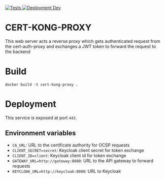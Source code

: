 <a href="https://github.com/SENERGY-Platform/cert-kong-proxy/actions/workflows/tests.yml" rel="nofollow">
    <img src="https://github.com/SENERGY-Platform/cert-kong-proxy/actions/workflows/tests.yml/badge.svg" alt="Tests" />
</a>

<a href="https://github.com/SENERGY-Platform/cert-kong-proxy/actions/workflows/deploy_dev.yml" rel="nofollow">
    <img src="https://github.com/SENERGY-Platform/cert-kong-proxy/actions/workflows/deploy_dev.yml/badge.svg" alt="Deployment Dev" />
</a>

# CERT-KONG-PROXY
This web server acts a reverse proxy which gets authenticated request from the cert-auth-proxy and exchanges a JWT token to forward the request to the backend

# Build
```
docker build -t cert-kong-proxy .
```

# Deployment
This service is exposed at port `443`. 

## Environment variables
- `CA_URL`: URL to the certificate authority for OCSP requests
- `CLIENT_SECRET=secret`: Keycloak client secret for token exchange 
- `CLIENT_ID=client`:  Keycloak client id for token exchange
- `GATEWAY_URL=http://gateway:8080`: URL to the API gateway to forward requests  
- `KEYCLOAK_URL=http://keycloak:8080`: URL to Keycloak 